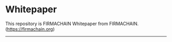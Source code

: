 # Whitepaper
This repository is FIRMACHAIN Whitepaper from FIRMACHAIN. (https://firmachain.org)

---

